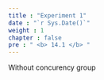 ```yaml
---
title : "Experiment 1"
date : "`r Sys.Date()`"
weight : 1
chapter : false
pre : " <b> 14.1 </b> "
---
```


Without concurency group
